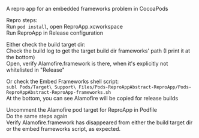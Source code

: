 A repro app for an embedded frameworks problem in CocoaPods

Repro steps:  
Run `pod install`, open ReproApp.xcworkspace  
Run ReproApp in Release configuration  

Either check the build target dir:  
Check the build log to get the target build dir frameworks' path (I print it at the bottom)  
Open, verify Alamofire.framework is there, when it's explicitly not whitelisted in "Release"  

Or check the Embed Frameworks shell script:  
`subl Pods/Target\ Support\ Files/Pods-ReproAppAbstract-ReproApp/Pods-ReproAppAbstract-ReproApp-frameworks.sh`  
At the bottom, you can see Alamofire will be copied for release builds

Uncomment the Alamofire pod target for ReproApp in Podfile  
Do the same steps again  
Verify Alamofire.framework has disappeared from either the build target dir or the embed frameworks script, as expected.